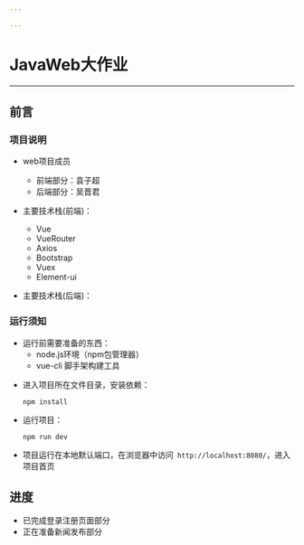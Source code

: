 ```yaml
---

---
```


#                             **JavaWeb大作业**

---

## 前言

### 项目说明

- web项目成员

  + 前端部分：袁子超
  + 后端部分：吴晋君
- 主要技术栈(前端)：

  + Vue
  + VueRouter
  + Axios
  + Bootstrap
  + Vuex
  + Element-ui
  
 - 主要技术栈(后端)：

### 运行须知
 - 运行前需要准备的东西：
   + node.js环境（npm包管理器） 
   + vue-cli 脚手架构建工具

+ 进入项目所在文件目录，安装依赖：

  ```
  npm install
  ```

- 运行项目：

  ```
  npm run dev
  ```

- 项目运行在本地默认端口，在浏览器中访问` http://localhost:8080/`，进入项目首页

## 进度 

+ 已完成登录注册页面部分
+ 正在准备新闻发布部分